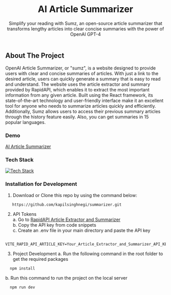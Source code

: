 <br/>
<p align="center">
  <h1 align="center">AI Article Summarizer</h1>

  <p align="center">
    Simplify your reading with Sumz, an open-source article summarizer that transforms lengthy articles into clear concise summaries with the power of OpenAI GPT-4
    <br/>
    <br/>
  </p>
</p>

## About The Project
OpenAI Article Summarizer, or "sumz", is a website designed to provide users with clear and concise summaries of articles. With just a link to the desired article, users can quickly generate a summary that is easy to read and understand. The website uses the article extractor and summary provided by RapidAPI, which enables it to extract the most important information from any given article. Built using the React framework, its state-of-the-art technology and user-friendly interface make it an excellent tool for anyone who needs to summarize articles quickly and efficiently. Additionally, Sumz allows users to access their previous summary articles through the history feature easily. Also, you can get summaries in 15 popular languages.

### Demo
[](url)[AI Article Summarizer](https://ai-summarizer-ksn.vercel.app/)

### Tech Stack
[![Tech Stack](https://skillicons.dev/icons?i=vite,react,tailwind,redux)](https://skillicons.dev)

### Installation for Development
1. Download or Clone this repo by using the command below:
```
   https://github.com/kapilsinghnegi/summarizer.git
```
2. API Tokens <br/>
  a. Go to [RapidAPI Article Extractor and Summarizer](https://rapidapi.com/restyler/api/article-extractor-and-summarizer/) <br/>
  b. Copy the API key from code snippets <br/>
  c. Create an .env file in your main directory and paste the API key
```
  VITE_RAPID_API_ARTICLE_KEY=Your_Article_Extractor_and_Summarizer_API_KEY
```
3. Project Development
   a. Run the following command in the root folder to get the required packages
```
  npm install
```
   b. Run this command to run the project on the local server
```
  npm run dev
```
